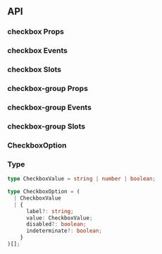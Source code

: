 ## API

### checkbox Props

<field-table :data="checkboxProps"/>

### checkbox Events

<field-table :data="checkboxEvents" type="emits" />

### checkbox Slots

<field-table :data="checkboxSlots"  type="slots"/>

### checkbox-group Props

<field-table :data="checkboxGroupProps" />

### checkbox-group Events

<field-table :data="checkboxGroupEvents" type="emits" />

### checkbox-group Slots

<field-table :data="checkboxGroupSlots"  type="slots"/>

### CheckboxOption

<field-table :data="checkboxOptionProps"/>

### Type

```typescript
type CheckboxValue = string | number | boolean;

type CheckboxOption = (
  | CheckboxValue
  | {
      label?: string;
      value: CheckboxValue;
      disabled?: boolean;
      indeterminate?: boolean;
    }
)[];
```

<script setup>
import { ref } from 'vue';

const checkboxProps = ref([
  {
    name: 'model-value (v-model)',
    desc: '绑定值',
    type: 'boolean',
    value: '-',
  },
  {
    name: 'default-checked',
    desc: '默认是否选中（非受控状态）',
    type: 'boolean',
    value: 'false',
  },
  {
    name: 'value',
    desc: '选项的 value',
    type: 'CheckboxValue',
    value: '-',
  },
  {
    name: 'disabled',
    desc: '是否禁用',
    type: 'boolean',
    value: 'false',
  },
  {
    name: 'indeterminate',
    desc: '是否为半选状态',
    type: 'boolean',
    value: 'false',
  },
]);

const checkboxEvents = ref([
  {
    name: 'change',
    desc: '值改变时触发',
    type: 'value: boolean, \nev: Event',
    value: '-',
  },
]);

const checkboxSlots = ref([
  {
    name: 'checkbox',
    desc: '自定义复选框',
    type: 'checked: boolean,\ndisabled:boolean',
    value: '-',
  },
]);

const checkboxGroupProps = ref([
  {
    name: 'model-value (v-model)',
    desc: '绑定值',
    type: 'CheckboxValue[]',
    value: '-',
  },
  {
    name: 'default-value',
    desc: '默认值（非受控状态）',
    type: 'CheckboxValue[]',
    value: '[]',
  },
  {
    name: 'max',
    desc: '支持最多选中的数量',
    type: 'number',
    value: '-',
  },
  {
    name: 'options',
    desc: '选项',
    type: 'CheckboxOption[]',
    value: '-',
  },
  {
    name: 'direction',
    desc: '复选框的排列方向',
    type: 'Direction（参见Divider）',
    value: "'horizontal'",
  },
  {
    name: 'disabled',
    desc: '是否禁用',
    type: 'boolean',
    value: 'false',
  },
]);

const checkboxGroupEvents = ref([
  {
    name: 'change',
    desc: '值改变时触发',
    type: 'value: CheckboxValue[], \nev: Event',
    value: '-',
  },
]);

const checkboxGroupSlots = ref([
  {
    name: 'checkbox',
    desc: '自定义复选框',
    type: 'checked: boolean,\ndisabled:boolean',
    value: '-',
  },
  {
    name: 'label',
    desc: 'checkbox 文案内容',
    type: '-',
    value: '-',
  },
]);

const checkboxOptionProps = ref([
  {
    name: 'label',
    desc: '文案',
    type: 'RenderContent',
    value: '-',
  },
  {
    name: 'value',
    desc: '选项的 value',
    type: 'string | number',
    value: '-',
  },
  {
    name: 'disabled',
    desc: '是否禁用',
    type: 'boolean',
    value: 'false',
  },
  {
    name: 'indeterminate',
    desc: '是否为半选状态',
    type: 'boolean',
    value: 'false',
  },
]);
</script>
